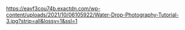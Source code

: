 https://eavf3cou74b.exactdn.com/wp-content/uploads/2021/10/06105922/Water-Drop-Photography-Tutorial-3.jpg?strip=all&lossy=1&ssl=1
